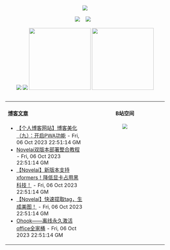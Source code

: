 <!-- 动态打字效果 -->
<h1 align="center">
  <a href="https://blog.mnxy.eu.org/">
    <img style="margin:auto" src="https://readme-typing-svg.herokuapp.com?color=%2336BCF7&lines=&nbsp;&nbsp;&nbsp;&nbsp;&nbsp;&nbsp;今日事，今日毕！">
  </a>
</h1>

<!-- 个人资料徽标 -->
<div align="center">
  <a href="https://blog.mnxy.eu.org/"><img src="https://img.shields.io/badge/website-个人博客-blue?style=flat&logo=hexo"></a>&emsp;
  <a href="https://space.bilibili.com/381745966"><img src="https://img.shields.io/badge/B站空间-bilibili-ff69b4?style=flat&logo=bilibili"></a>&emsp;
</div>
<br>

<!-- GitHub数据统计 -->
<div align="center">
  <img src="https://moe-counter.glitch.me/get/@MengNianxiaoyao?theme=gelbooru" />
  <img src="https://cdn.statically.io/gh/MengNianxiaoyao/MengNianxiaoyao@main/assets/github-contribution-grid-snake.svg" />
  <img height="195px" src="https://github-readme-stats.vercel.app/api?username=MengNianxiaoyao&count_private=true&show_icons=true&theme=dark" />
  <img height="195px" src="https://github-readme-stats.vercel.app/api/top-langs/?username=MengNianxiaoyao&layout=compact&theme=dark" />
</div>
<br>

<table align="center">
  
<td valign="top" width="50%">
  
#### <a href="https://blog.mnxy.eu.org/" target="_blank">博客文章</a>
  
<!-- START_SECTION:blog -->
* <a href='https://blog.mnxy.eu.org/posts/meihua9' target='_blank'>【个人博客网站】博客美化（九）：开启PWA功能</a> - Fri, 06 Oct 2023 22:51:14 GM
* <a href='https://blog.mnxy.eu.org/posts/novelai' target='_blank'>Novelai双版本部署整合教程</a> - Fri, 06 Oct 2023 22:51:14 GM
* <a href='https://blog.mnxy.eu.org/posts/novelai1' target='_blank'>【Novelai】新版本支持xformers！降低显卡占用黑科技！</a> - Fri, 06 Oct 2023 22:51:14 GM
* <a href='https://blog.mnxy.eu.org/posts/novelai2' target='_blank'>【Novelai】快速提取tag，生成美图！</a> - Fri, 06 Oct 2023 22:51:14 GM
* <a href='https://blog.mnxy.eu.org/posts/ohook' target='_blank'>Ohook——离线永久激活office全家桶</a> - Fri, 06 Oct 2023 22:51:14 GM
<!-- END_SECTION:blog -->
</td>
<td valign="top" width="50%">
  <!-- BiliBili数据 -->
<div align="center">
  
#### B站空间
  <a href="https://space.bilibili.com/381745966"><img src="https://stats.justsong.cn/api/bilibili/?id=381745966"/></a>
</div>
</td> 
</table>
